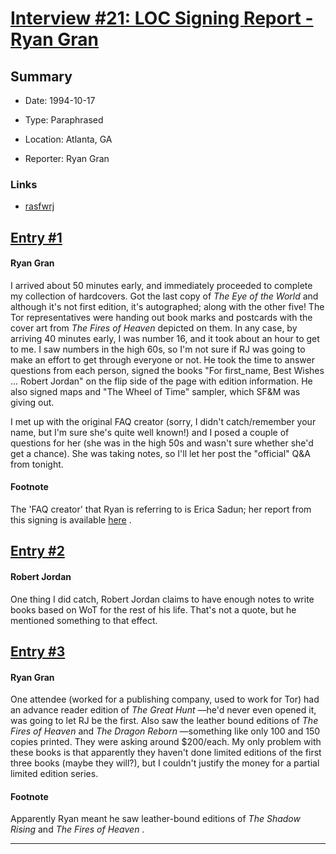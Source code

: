 # [Interview #21: LOC Signing Report - Ryan Gran](https://www.theoryland.com/intvmain.php?i=21)

## Summary

- Date: 1994-10-17

- Type: Paraphrased

- Location: Atlanta, GA

- Reporter: Ryan Gran

### Links

- [rasfwrj](http://groups.google.com/group/rec.arts.sf.written.robert-jordan/msg/76ad8332dba54c03)


## [Entry #1](./t-21/1)

#### Ryan Gran

I arrived about 50 minutes early, and immediately proceeded to complete my collection of hardcovers. Got the last copy of
*The Eye of the World*
and although it's not first edition, it's autographed; along with the other five! The Tor representatives were handing out book marks and postcards with the cover art from
*The Fires of Heaven*
depicted on them. In any case, by arriving 40 minutes early, I was number 16, and it took about an hour to get to me. I saw numbers in the high 60s, so I'm not sure if RJ was going to make an effort to get through everyone or not. He took the time to answer questions from each person, signed the books "For first\_name, Best Wishes ... Robert Jordan" on the flip side of the page with edition information. He also signed maps and "The Wheel of Time" sampler, which SF&M was giving out.

I met up with the original FAQ creator (sorry, I didn't catch/remember your name, but I'm sure she's quite well known!) and I posed a couple of questions for her (she was in the high 50s and wasn't sure whether she'd get a chance). She was taking notes, so I'll let her post the "official" Q&A from tonight.

#### Footnote

The 'FAQ creator' that Ryan is referring to is Erica Sadun; her report from this signing is available
[here](http://www.theoryland.com/intvmain.php?i=24)
.

## [Entry #2](./t-21/2)

#### Robert Jordan

One thing I did catch, Robert Jordan claims to have enough notes to write books based on WoT for the rest of his life. That's not a quote, but he mentioned something to that effect.

## [Entry #3](./t-21/3)

#### Ryan Gran

One attendee (worked for a publishing company, used to work for Tor) had an advance reader edition of
*The Great Hunt*
—he'd never even opened it, was going to let RJ be the first. Also saw the leather bound editions of
*The Fires of Heaven*
and
*The Dragon Reborn*
—something like only 100 and 150 copies printed. They were asking around $200/each. My only problem with these books is that apparently they haven't done limited editions of the first three books (maybe they will?), but I couldn't justify the money for a partial limited edition series.

#### Footnote

Apparently Ryan meant he saw leather-bound editions of
*The Shadow Rising*
and
*The Fires of Heaven*
.


---

